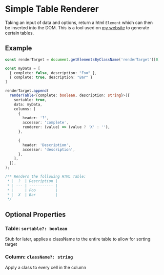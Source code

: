 # Simple Table Renderer

Taking an input of data and options, return a html `Element` which can then be inserted into the DOM. This is a tool used on [my website](https://pfy.ch) to generate certain tables.

## Example

```ts
const renderTarget = document.getElementsByClassName('renderTarget')[0];

const myData = [
  { complete: false, description: "Foo" },
  { complete: true, description: "Bar" }
]

renderTarget.append(
  renderTable<{complete: boolean, description: string}>({
    sortable: true,
    data: myData, 
    columns: [
      {
        header: '?',
        accessor: 'complete',
        renderer: (value) => (value ? 'X' : ''),
      },

      {
        header: 'Description',
        accessor: 'description',
      },
    ],
  }),
);

/** Renders the following HTML Table:
 * |  ?  | Description |
 * | --- | ----------- |
 * |     | Foo         |
 * |  X  | Bar         |
 */
```

## Optional Properties

### Table: `sortable?: boolean`

Stub for later, applies a className to the entire table to allow for sorting target

### Column: `className?: string`

Apply a class to every cell in the column
